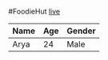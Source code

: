 #FoodieHut
[live](https://arya-kishan.github.io/codsoft_01)

|Name|Age|Gender|
|-|-|-|
|Arya|24|Male|

